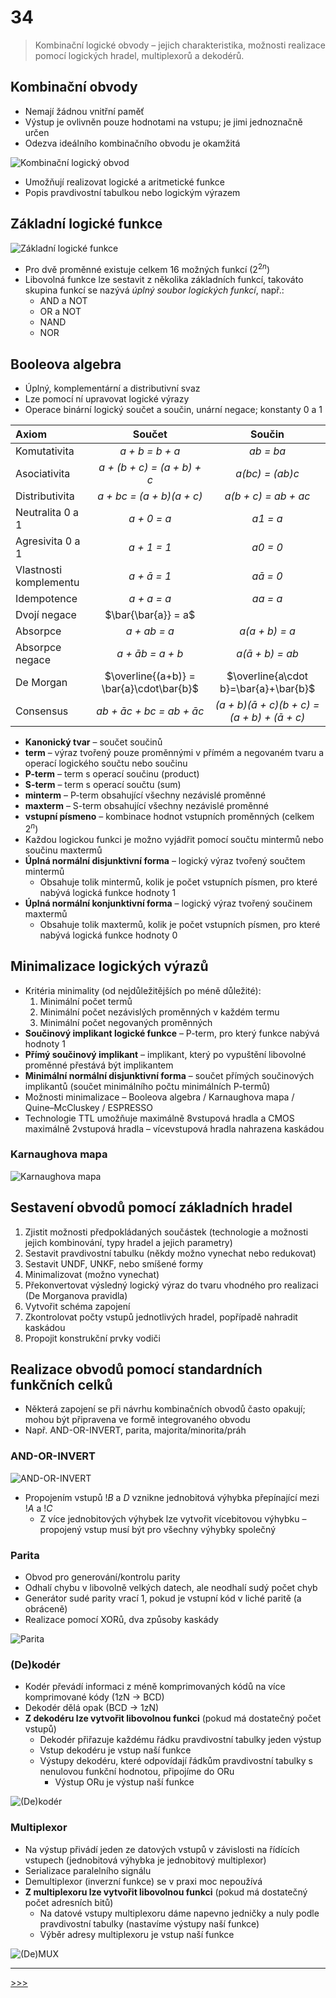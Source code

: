 # 34

> Kombinační logické obvody – jejich charakteristika, možnosti realizace pomocí logických hradel, multiplexorů a dekodérů.

## Kombinační obvody

* Nemají žádnou vnitřní paměť
* Výstup je ovlivněn pouze hodnotami na vstupu; je jimi jednoznačně určen
* Odezva ideálního kombinačního obvodu je okamžitá

![Kombinační logický obvod](./MG/34_01.png)

* Umožňují realizovat logické a aritmetické funkce
* Popis pravdivostní tabulkou nebo logickým výrazem

## Základní logické funkce

![Základní logické funkce](./MG/34_02.png)

* Pro dvě proměnné existuje celkem 16 možných funkcí (2<sup>2<i>n</i></sup>)
* Libovolná funkce lze sestavit z několika základních funkcí, takováto skupina funkcí se nazývá _úplný soubor logických funkcí_, např.:
  * AND a NOT
  * OR a NOT
  * NAND
  * NOR

## Booleova algebra

* Úplný, komplementární a distributivní svaz
* Lze pomocí ní upravovat logické výrazy
* Operace binární logický součet a součin, unární negace; konstanty 0 a 1

Axiom|Součet|Součin
:--|:-:|:-:
Komutativita|<i>a + b = b + a</i>|<i>ab = ba</i>
Asociativita|<i>a + (b + c) = (a + b) + c</i>|<i>a(bc) = (ab)c</i>
Distributivita|<i>a + bc = (a + b)(a + c)</i>|<i>a(b + c) = ab + ac</i>
Neutralita 0 a 1|<i>a + 0 = a</i>|<i>a1 = a</i>
Agresivita 0 a 1|<i>a + 1 = 1</i>|<i>a0 = 0</i>
Vlastnosti komplementu|<i>a + ā = 1</i>|<i>aā = 0</i>
Idempotence|<i>a + a = a</i>|<i>aa = a</i>
Dvojí negace|$\bar{\bar{a}} = a$|&nbsp;
Absorpce|<i>a + ab = a</i>|<i>a(a + b) = a</i>
Absorpce negace|<i>a + āb = a + b</i>|<i>a(ā + b) = ab</i>
De Morgan|$\overline{(a+b)} = \bar{a}\cdot\bar{b}$|$\overline{a\cdot b}=\bar{a}+\bar{b}$
Consensus|<i>ab + āc + bc = ab + āc</i>|<i>(a + b)(ā + c)(b + c) = (a + b) + (ā + c)</i>

* __Kanonický tvar__ – součet součinů
* __term__ – výraz tvořený pouze proměnnými v přímém a negovaném tvaru a operací logického součtu nebo součinu
* __P-term__ – term s operací součinu (product)
* __S-term__ – term s operací součtu (sum)
* __minterm__ – P-term obsahující všechny nezávislé proměnné
* __maxterm__ – S-term obsahující všechny nezávislé proměnné
* __vstupní písmeno__ – kombinace hodnot vstupních proměnných (celkem 2<sup>_n_</sup>)
* Každou logickou funkci je možno vyjádřit pomocí součtu mintermů nebo součinu maxtermů
* __Úplná normální disjunktivní forma__ – logický výraz tvořený součtem mintermů
  * Obsahuje tolik mintermů, kolik je počet vstupních písmen, pro které nabývá logická funkce hodnoty 1
* __Úplná normální konjunktivní forma__ – logický výraz tvořený součinem maxtermů
  * Obsahuje tolik maxtermů, kolik je počet vstupních písmen, pro které nabývá logická funkce hodnoty 0

## Minimalizace logických výrazů

* Kritéria minimality (od nejdůležitějších po méně důležité):
  1. Minimální počet termů
  2. Minimální počet nezávislých proměnných v každém termu
  3. Minimální počet negovaných proměnných
* __Součinový implikant logické funkce__ – P-term, pro který funkce nabývá hodnoty 1
* __Přímý součinový implikant__ – implikant, který po vypuštění libovolné proměnné přestává být implikantem
* __Minimální normální disjunktivní forma__ – součet přímých součinových implikantů (součet minimálního počtu minimálních P-termů)
* Možnosti minimalizace – Booleova algebra / Karnaughova mapa / Quine–McCluskey / ESPRESSO
* Technologie TTL umožňuje maximálně 8vstupová hradla a CMOS maximálně 2vstupová hradla – vícevstupová hradla nahrazena kaskádou

### Karnaughova mapa

![Karnaughova mapa](./MG/34_03.png)

## Sestavení obvodů pomocí základních hradel

1. Zjistit možnosti předpokládaných součástek (technologie a možnosti jejich kombinování, typy hradel a jejich parametry)
1. Sestavit pravdivostní tabulku (někdy možno vynechat nebo redukovat)
1. Sestavit UNDF, UNKF, nebo smíšené formy
1. Minimalizovat (možno vynechat)
1. Překonvertovat výsledný logický výraz do tvaru vhodného pro realizaci (De Morganova pravidla)
1. Vytvořit schéma zapojení
1. Zkontrolovat počty vstupů jednotlivých hradel, popřípadě nahradit kaskádou
1. Propojit konstrukční prvky vodiči

## Realizace obvodů pomocí standardních funkčních celků

* Některá zapojení se při návrhu kombinačních obvodů často opakují; mohou být připravena ve formě integrovaného obvodu
* Např. AND-OR-INVERT, parita, majorita/minorita/práh

### AND-OR-INVERT

![AND-OR-INVERT](./MG/34_04.png)

* Propojením vstupů !_B_ a _D_ vznikne jednobitová výhybka přepínající mezi !_A_ a !_C_
  * Z více jednobitových výhybek lze vytvořit vícebitovou výhybku – propojený vstup musí být pro všechny výhybky společný

### Parita

* Obvod pro generování/kontrolu parity
* Odhalí chybu v libovolně velkých datech, ale neodhalí sudý počet chyb
* Generátor sudé parity vrací 1, pokud je vstupní kód v liché paritě (a obráceně)
* Realizace pomocí XORů, dva způsoby kaskády

![Parita](./MG/34_05.png)

### (De)kodér

* Kodér převádí informaci z méně komprimovaných kódů na více komprimované kódy (1zN → BCD)
* Dekodér dělá opak (BCD → 1zN)
* __Z dekodéru lze vytvořit libovolnou funkci__ (pokud má dostatečný počet vstupů)
  * Dekodér přiřazuje každému řádku pravdivostní tabulky jeden výstup
  * Vstup dekodéru je vstup naší funkce
  * Výstupy dekodéru, které odpovídají řádkům pravdivostní tabulky s nenulovou funkční hodnotou, připojíme do ORu
    * Výstup ORu je výstup naší funkce

![(De)kodér](./MG/34_06.png)

### Multiplexor

* Na výstup přivádí jeden ze datových vstupů v závislosti na řídících vstupech (jednobitová výhybka je jednobitový multiplexor)
* Serializace paralelního signálu
* Demultiplexor (inverzní funkce) se v praxi moc nepoužívá
* __Z multiplexoru lze vytvořit libovolnou funkci__ (pokud má dostatečný počet adresních bitů)
  * Na datové vstupy multiplexoru dáme napevno jedničky a nuly podle pravdivostní tabulky (nastavíme výstupy naší funkce)
  * Výběr adresy multiplexoru je vstup naší funkce

![(De)MUX](./MG/34_07.png)

---
[>>>](./35.MD)
